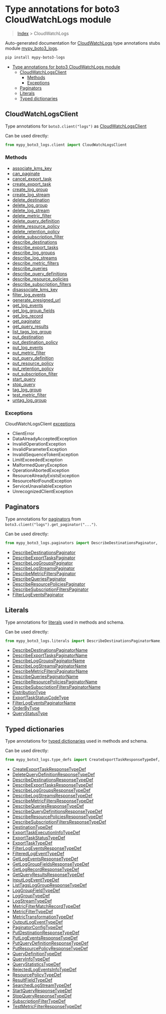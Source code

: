 # Type annotations for boto3 CloudWatchLogs module

> [Index](..) > CloudWatchLogs

Auto-generated documentation for
[CloudWatchLogs](https://boto3.amazonaws.com/v1/documentation/api/1.17.77/reference/services/logs.html#CloudWatchLogs)
type annotations stubs module
[mypy_boto3_logs](https://pypi.org/project/mypy-boto3-logs/).

```bash
pip install mypy-boto3-logs
```

- [Type annotations for boto3 CloudWatchLogs module](#type-annotations-for-boto3-cloudwatchlogs-module)
  - [CloudWatchLogsClient](#cloudwatchlogsclient)
    - [Methods](#methods)
    - [Exceptions](#exceptions)
  - [Paginators](#paginators)
  - [Literals](#literals)
  - [Typed dictionaries](#typed-dictionaries)

## CloudWatchLogsClient

Type annotations for `boto3.client("logs")` as
[CloudWatchLogsClient](./client.md)

Can be used directly:

```python
from mypy_boto3_logs.client import CloudWatchLogsClient
```

### Methods

- [associate_kms_key](./client.md#associate_kms_key)
- [can_paginate](./client.md#can_paginate)
- [cancel_export_task](./client.md#cancel_export_task)
- [create_export_task](./client.md#create_export_task)
- [create_log_group](./client.md#create_log_group)
- [create_log_stream](./client.md#create_log_stream)
- [delete_destination](./client.md#delete_destination)
- [delete_log_group](./client.md#delete_log_group)
- [delete_log_stream](./client.md#delete_log_stream)
- [delete_metric_filter](./client.md#delete_metric_filter)
- [delete_query_definition](./client.md#delete_query_definition)
- [delete_resource_policy](./client.md#delete_resource_policy)
- [delete_retention_policy](./client.md#delete_retention_policy)
- [delete_subscription_filter](./client.md#delete_subscription_filter)
- [describe_destinations](./client.md#describe_destinations)
- [describe_export_tasks](./client.md#describe_export_tasks)
- [describe_log_groups](./client.md#describe_log_groups)
- [describe_log_streams](./client.md#describe_log_streams)
- [describe_metric_filters](./client.md#describe_metric_filters)
- [describe_queries](./client.md#describe_queries)
- [describe_query_definitions](./client.md#describe_query_definitions)
- [describe_resource_policies](./client.md#describe_resource_policies)
- [describe_subscription_filters](./client.md#describe_subscription_filters)
- [disassociate_kms_key](./client.md#disassociate_kms_key)
- [filter_log_events](./client.md#filter_log_events)
- [generate_presigned_url](./client.md#generate_presigned_url)
- [get_log_events](./client.md#get_log_events)
- [get_log_group_fields](./client.md#get_log_group_fields)
- [get_log_record](./client.md#get_log_record)
- [get_paginator](./client.md#get_paginator)
- [get_query_results](./client.md#get_query_results)
- [list_tags_log_group](./client.md#list_tags_log_group)
- [put_destination](./client.md#put_destination)
- [put_destination_policy](./client.md#put_destination_policy)
- [put_log_events](./client.md#put_log_events)
- [put_metric_filter](./client.md#put_metric_filter)
- [put_query_definition](./client.md#put_query_definition)
- [put_resource_policy](./client.md#put_resource_policy)
- [put_retention_policy](./client.md#put_retention_policy)
- [put_subscription_filter](./client.md#put_subscription_filter)
- [start_query](./client.md#start_query)
- [stop_query](./client.md#stop_query)
- [tag_log_group](./client.md#tag_log_group)
- [test_metric_filter](./client.md#test_metric_filter)
- [untag_log_group](./client.md#untag_log_group)

### Exceptions

CloudWatchLogsClient [exceptions](./client.md#exceptions)

- ClientError
- DataAlreadyAcceptedException
- InvalidOperationException
- InvalidParameterException
- InvalidSequenceTokenException
- LimitExceededException
- MalformedQueryException
- OperationAbortedException
- ResourceAlreadyExistsException
- ResourceNotFoundException
- ServiceUnavailableException
- UnrecognizedClientException

## Paginators

Type annotations for [paginators](./paginators.md) from
`boto3.client("logs").get_paginator("...")`.

Can be used directly:

```python
from mypy_boto3_logs.paginators import DescribeDestinationsPaginator, ...
```

- [DescribeDestinationsPaginator](./paginators.md#describedestinationspaginator)
- [DescribeExportTasksPaginator](./paginators.md#describeexporttaskspaginator)
- [DescribeLogGroupsPaginator](./paginators.md#describeloggroupspaginator)
- [DescribeLogStreamsPaginator](./paginators.md#describelogstreamspaginator)
- [DescribeMetricFiltersPaginator](./paginators.md#describemetricfilterspaginator)
- [DescribeQueriesPaginator](./paginators.md#describequeriespaginator)
- [DescribeResourcePoliciesPaginator](./paginators.md#describeresourcepoliciespaginator)
- [DescribeSubscriptionFiltersPaginator](./paginators.md#describesubscriptionfilterspaginator)
- [FilterLogEventsPaginator](./paginators.md#filterlogeventspaginator)

## Literals

Type annotations for [literals](./literals.md) used in methods and schema.

Can be used directly:

```python
from mypy_boto3_logs.literals import DescribeDestinationsPaginatorName, ...
```

- [DescribeDestinationsPaginatorName](./literals.md#describedestinationspaginatorname)
- [DescribeExportTasksPaginatorName](./literals.md#describeexporttaskspaginatorname)
- [DescribeLogGroupsPaginatorName](./literals.md#describeloggroupspaginatorname)
- [DescribeLogStreamsPaginatorName](./literals.md#describelogstreamspaginatorname)
- [DescribeMetricFiltersPaginatorName](./literals.md#describemetricfilterspaginatorname)
- [DescribeQueriesPaginatorName](./literals.md#describequeriespaginatorname)
- [DescribeResourcePoliciesPaginatorName](./literals.md#describeresourcepoliciespaginatorname)
- [DescribeSubscriptionFiltersPaginatorName](./literals.md#describesubscriptionfilterspaginatorname)
- [DistributionType](./literals.md#distributiontype)
- [ExportTaskStatusCodeType](./literals.md#exporttaskstatuscodetype)
- [FilterLogEventsPaginatorName](./literals.md#filterlogeventspaginatorname)
- [OrderByType](./literals.md#orderbytype)
- [QueryStatusType](./literals.md#querystatustype)

## Typed dictionaries

Type annotations for [typed dictionaries](./type_defs.md) used in methods and
schema.

Can be used directly:

```python
from mypy_boto3_logs.type_defs import CreateExportTaskResponseTypeDef, ...
```

- [CreateExportTaskResponseTypeDef](./type_defs.md#createexporttaskresponsetypedef)
- [DeleteQueryDefinitionResponseTypeDef](./type_defs.md#deletequerydefinitionresponsetypedef)
- [DescribeDestinationsResponseTypeDef](./type_defs.md#describedestinationsresponsetypedef)
- [DescribeExportTasksResponseTypeDef](./type_defs.md#describeexporttasksresponsetypedef)
- [DescribeLogGroupsResponseTypeDef](./type_defs.md#describeloggroupsresponsetypedef)
- [DescribeLogStreamsResponseTypeDef](./type_defs.md#describelogstreamsresponsetypedef)
- [DescribeMetricFiltersResponseTypeDef](./type_defs.md#describemetricfiltersresponsetypedef)
- [DescribeQueriesResponseTypeDef](./type_defs.md#describequeriesresponsetypedef)
- [DescribeQueryDefinitionsResponseTypeDef](./type_defs.md#describequerydefinitionsresponsetypedef)
- [DescribeResourcePoliciesResponseTypeDef](./type_defs.md#describeresourcepoliciesresponsetypedef)
- [DescribeSubscriptionFiltersResponseTypeDef](./type_defs.md#describesubscriptionfiltersresponsetypedef)
- [DestinationTypeDef](./type_defs.md#destinationtypedef)
- [ExportTaskExecutionInfoTypeDef](./type_defs.md#exporttaskexecutioninfotypedef)
- [ExportTaskStatusTypeDef](./type_defs.md#exporttaskstatustypedef)
- [ExportTaskTypeDef](./type_defs.md#exporttasktypedef)
- [FilterLogEventsResponseTypeDef](./type_defs.md#filterlogeventsresponsetypedef)
- [FilteredLogEventTypeDef](./type_defs.md#filteredlogeventtypedef)
- [GetLogEventsResponseTypeDef](./type_defs.md#getlogeventsresponsetypedef)
- [GetLogGroupFieldsResponseTypeDef](./type_defs.md#getloggroupfieldsresponsetypedef)
- [GetLogRecordResponseTypeDef](./type_defs.md#getlogrecordresponsetypedef)
- [GetQueryResultsResponseTypeDef](./type_defs.md#getqueryresultsresponsetypedef)
- [InputLogEventTypeDef](./type_defs.md#inputlogeventtypedef)
- [ListTagsLogGroupResponseTypeDef](./type_defs.md#listtagsloggroupresponsetypedef)
- [LogGroupFieldTypeDef](./type_defs.md#loggroupfieldtypedef)
- [LogGroupTypeDef](./type_defs.md#loggrouptypedef)
- [LogStreamTypeDef](./type_defs.md#logstreamtypedef)
- [MetricFilterMatchRecordTypeDef](./type_defs.md#metricfiltermatchrecordtypedef)
- [MetricFilterTypeDef](./type_defs.md#metricfiltertypedef)
- [MetricTransformationTypeDef](./type_defs.md#metrictransformationtypedef)
- [OutputLogEventTypeDef](./type_defs.md#outputlogeventtypedef)
- [PaginatorConfigTypeDef](./type_defs.md#paginatorconfigtypedef)
- [PutDestinationResponseTypeDef](./type_defs.md#putdestinationresponsetypedef)
- [PutLogEventsResponseTypeDef](./type_defs.md#putlogeventsresponsetypedef)
- [PutQueryDefinitionResponseTypeDef](./type_defs.md#putquerydefinitionresponsetypedef)
- [PutResourcePolicyResponseTypeDef](./type_defs.md#putresourcepolicyresponsetypedef)
- [QueryDefinitionTypeDef](./type_defs.md#querydefinitiontypedef)
- [QueryInfoTypeDef](./type_defs.md#queryinfotypedef)
- [QueryStatisticsTypeDef](./type_defs.md#querystatisticstypedef)
- [RejectedLogEventsInfoTypeDef](./type_defs.md#rejectedlogeventsinfotypedef)
- [ResourcePolicyTypeDef](./type_defs.md#resourcepolicytypedef)
- [ResultFieldTypeDef](./type_defs.md#resultfieldtypedef)
- [SearchedLogStreamTypeDef](./type_defs.md#searchedlogstreamtypedef)
- [StartQueryResponseTypeDef](./type_defs.md#startqueryresponsetypedef)
- [StopQueryResponseTypeDef](./type_defs.md#stopqueryresponsetypedef)
- [SubscriptionFilterTypeDef](./type_defs.md#subscriptionfiltertypedef)
- [TestMetricFilterResponseTypeDef](./type_defs.md#testmetricfilterresponsetypedef)

